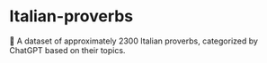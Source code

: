 # Italian-proverbs
💬 A dataset of approximately 2300 Italian proverbs, categorized by ChatGPT based on their topics.
